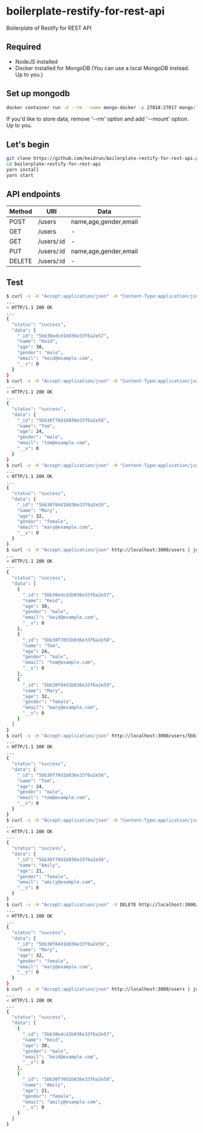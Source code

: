 # boilerplate-restify-for-rest-api

Boilerplate of Restify for REST API

## Required

- NodeJS installed
- Docker installed for MongoDB (You can use a local MongoDB instead. Up to you.)

## Set up mongodb

```bash
docker container run -d --rm --name mongo-docker -p 27018:27017 mongo:latest
```

If you'd like to store data, remove '--rm' option and add '--mount' option. Up to you.

## Let's begin

```bash
git clone https://github.com/keidrun/boilerplate-restify-for-rest-api.git
cd boilerplate-restify-for-rest-api
yarn install
yarn start
```

## API endpoints

|  Method  |     URI      |         Data          |
| -------- | ------------ | --------------------- |
|   POST   |  /users      | name,age,gender,email |
|   GET    |  /users      |           -           |
|   GET    |  /users/:id  |           -           |
|   PUT    |  /users/:id  | name,age,gender,email |
|  DELETE  |  /users/:id  |           -           |

## Test

```bash
$ curl -v -H "Accept:application/json" -H "Content-Type:application/json" -X POST -d '{"name":"Keid","age":30,"gender":"male","email":"keid@example.com"}' http://localhost:3000/users | jq
...
< HTTP/1.1 200 OK
...
{
  "status": "success",
  "data": {
    "_id": "5bb30edcd1b036e33f6a2e57",
    "name": "Keid",
    "age": 30,
    "gender": "male",
    "email": "keid@example.com",
    "__v": 0
  }
}
$ curl -v -H "Accept:application/json" -H "Content-Type:application/json" -X POST -d '{"name":"Tom","age":24,"gender":"male","email":"tom@example.com"}' http://localhost:3000/users | jq
...
< HTTP/1.1 200 OK
...
{
  "status": "success",
  "data": {
    "_id": "5bb30f70d1b036e33f6a2e58",
    "name": "Tom",
    "age": 24,
    "gender": "male",
    "email": "tom@example.com",
    "__v": 0
  }
}
$ curl -v -H "Accept:application/json" -H "Content-Type:application/json" -X POST -d '{"name":"Mary","age":32,"gender":"female","email":"mary@example.com"}' http://localhost:3000/users | jq
...
< HTTP/1.1 200 OK
...
{
  "status": "success",
  "data": {
    "_id": "5bb30f84d1b036e33f6a2e59",
    "name": "Mary",
    "age": 32,
    "gender": "female",
    "email": "mary@example.com",
    "__v": 0
  }
}
$ curl -v -H "Accept:application/json" http://localhost:3000/users | jq
...
< HTTP/1.1 200 OK
...
{
  "status": "success",
  "data": [
    {
      "_id": "5bb30edcd1b036e33f6a2e57",
      "name": "Keid",
      "age": 30,
      "gender": "male",
      "email": "keid@example.com",
      "__v": 0
    },
    {
      "_id": "5bb30f70d1b036e33f6a2e58",
      "name": "Tom",
      "age": 24,
      "gender": "male",
      "email": "tom@example.com",
      "__v": 0
    },
    {
      "_id": "5bb30f84d1b036e33f6a2e59",
      "name": "Mary",
      "age": 32,
      "gender": "female",
      "email": "mary@example.com",
      "__v": 0
    }
  ]
}
$ curl -v -H "Accept:application/json" http://localhost:3000/users/5bb30f70d1b036e33f6a2e58 | jq
...
< HTTP/1.1 200 OK
...
{
  "status": "success",
  "data": {
    "_id": "5bb30f70d1b036e33f6a2e58",
    "name": "Tom",
    "age": 24,
    "gender": "male",
    "email": "tom@example.com",
    "__v": 0
  }
}
$ curl -v -H "Accept:application/json" -H "Content-Type:application/json" -X PUT -d '{"name":"Amily","age":21,"gender":"female","email":"amily@example.com"}' http://localhost:3000/users/5bb30f70d1b036e33f6a2e58 | jq
...
< HTTP/1.1 200 OK
...
{
  "status": "success",
  "data": {
    "_id": "5bb30f70d1b036e33f6a2e58",
    "name": "Amily",
    "age": 21,
    "gender": "female",
    "email": "amily@example.com",
    "__v": 0
  }
}
$ curl -v -H "Accept:application/json" -X DELETE http://localhost:3000/users/5bb30f84d1b036e33f6a2e59 | jq
...
< HTTP/1.1 200 OK
...
{
  "status": "success",
  "data": {
    "_id": "5bb30f84d1b036e33f6a2e59",
    "name": "Mary",
    "age": 32,
    "gender": "female",
    "email": "mary@example.com",
    "__v": 0
  }
}
$ curl -v -H "Accept:application/json" http://localhost:3000/users | jq
...
< HTTP/1.1 200 OK
...
{
  "status": "success",
  "data": [
    {
      "_id": "5bb30edcd1b036e33f6a2e57",
      "name": "Keid",
      "age": 30,
      "gender": "male",
      "email": "keid@example.com",
      "__v": 0
    },
    {
      "_id": "5bb30f70d1b036e33f6a2e58",
      "name": "Amily",
      "age": 21,
      "gender": "female",
      "email": "amily@example.com",
      "__v": 0
    }
  ]
}
```
